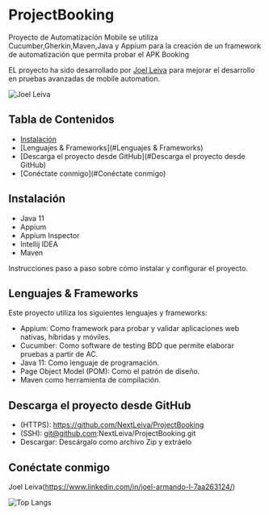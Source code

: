 # ProjectBooking

Proyecto de Automatización Mobile se utiliza Cucumber,Gherkin,Maven,Java y Appium para la creación de un framework de automatización que permita probar el APK Booking

EL proyecto ha sido desarrollado por [Joel Leiva](https://www.linkedin.com/in/joel-armando-l-7aa263124/) para mejorar el desarrollo en pruebas avanzadas de mobile automation.


![Joel Leiva](https://github-readme-stats.vercel.app/api?username=NextLeiva&show_icons=true&theme=dark)



## Tabla de Contenidos

- [Instalación](#instalación)
- [Lenguajes & Frameworks](#Lenguajes & Frameworks)
- [Descarga el proyecto desde GitHub](#Descarga el proyecto desde GitHub)
- [Conéctate conmigo](#Conéctate conmigo)

## Instalación
- Java 11
- Appium
- Appium Inspector
- Intellij IDEA
- Maven

Instrucciones paso a paso sobre cómo instalar y configurar el proyecto.

## Lenguajes & Frameworks
Este proyecto utiliza los siguientes lenguajes y frameworks:


- Appium: Como framework para probar y validar aplicaciones web nativas, híbridas y móviles.
- Cucumber: Como software de testing BDD que permite elaborar pruebas a partir de AC.
- Java 11: Como lenguaje de programación.
- Page Object Model (POM): Como el patrón de diseño.
- Maven como herramienta de compilación.

## Descarga el proyecto desde GitHub

- (HTTPS): https://github.com/NextLeiva/ProjectBooking
- (SSH): git@github.com:NextLeiva/ProjectBooking.git
- Descargar: Descárgalo como archivo Zip y extráelo

## Conéctate conmigo
Joel Leiva(https://www.linkedin.com/in/joel-armando-l-7aa263124/)

![Top Langs](https://github-readme-stats.vercel.app/api/top-langs/?username=NextLeiva&hide_progress=true)



